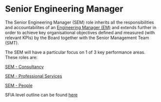 # Senior Engineering Manager

The Senior Engineering Manager (SEM) role inherits all the responsibilities and
accountabilites of an [Engineering Manager (EM)](engineering_manager.md) and
extends further in order to achieve key organisational objectives defined and
measured (with relevant KPIs) by the Board together with the Senior Management
Team (SMT).

The SEM will have a particular focus on 1 of 3 key performance areas. These
roles are:

[SEM - Consultancy](roles/sem_consulting.md)

[SEM - Professional Services](roles/sem_professional_services.md)

[SEM - People](roles/sem_people.md)

SFIA level outline can be found [here](sfia/sfia_senior_engineering_manager.md)

